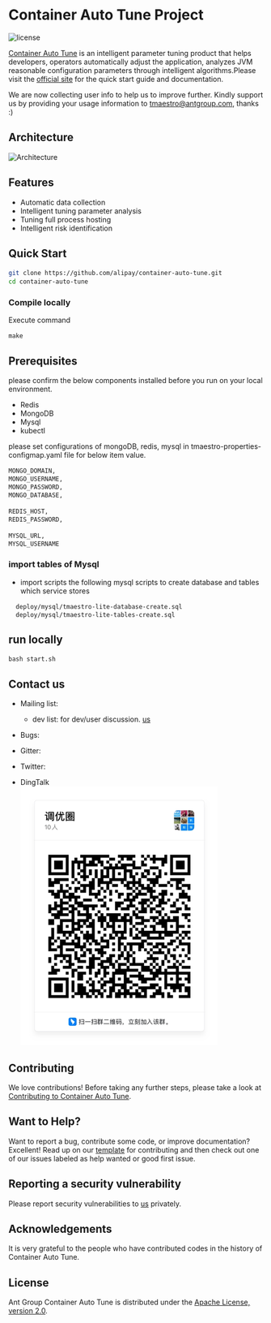 # Container Auto Tune Project

![license](https://img.shields.io/badge/license-Apache--2.0-green.svg)

[Container Auto Tune](https://www.opentrs.com/tmaestro/home) is an intelligent parameter tuning product that helps developers, operators automatically adjust the application, analyzes JVM reasonable configuration parameters through intelligent algorithms.Please visit the [official site](https://www.opentrs.com/tmaestro/home) for the quick start guide and documentation.

We are now collecting user info to help us to improve further. Kindly support us by providing your usage information to tmaestro@antgroup.com, thanks :)

## Architecture

![Architecture](https://tmaestro-oss.oss-cn-hongkong.aliyuncs.com/AB8BFAD9-49C4-4690-9983-A20EF9A7962E.png)

## Features

* Automatic data collection
* Intelligent tuning parameter analysis
* Tuning full process hosting
* Intelligent risk identification

## Quick Start

```bash
git clone https://github.com/alipay/container-auto-tune.git
cd container-auto-tune
```

### Compile locally
Execute command
```shell
make
```

## Prerequisites

please confirm the below components installed before you run on your local environment.
* Redis
* MongoDB
* Mysql
* kubectl

please set configurations of mongoDB, redis, mysql in tmaestro-properties-configmap.yaml file for below item value.
  ```text
  MONGO_DOMAIN,
  MONGO_USERNAME,
  MONGO_PASSWORD,
  MONGO_DATABASE,
  
  REDIS_HOST,
  REDIS_PASSWORD,
  
  MYSQL_URL,
  MYSQL_USERNAME
  ```

### import tables of Mysql
* import scripts the following mysql scripts to create database and tables which service stores
```text
  deploy/mysql/tmaestro-lite-database-create.sql
  deploy/mysql/tmaestro-lite-tables-create.sql
```

## run locally
```text
bash start.sh
```

## Contact us

* Mailing list:
    * dev list: for dev/user discussion. [us](mailto:tmaestro@antgroup.com)

* Bugs:
* Gitter:
* Twitter:
* DingTalk   
  ![img.png](img.png)

## Contributing

We love contributions! Before taking any further steps, please take a look at [Contributing to Container Auto Tune](./CONTRIBUTING.md).

## Want to Help?

Want to report a bug, contribute some code, or improve documentation? Excellent! Read up on our [template](XX) for contributing and then check out one of our issues labeled as help wanted or good first issue.

## Reporting a security vulnerability

Please report security vulnerabilities to [us](mailto:tmaestro@antgroup.com) privately.

## Acknowledgements
It is very grateful to the people who have contributed codes in the history of Container Auto Tune.

## License

Ant Group Container Auto Tune is distributed under the [Apache License, version 2.0](http://www.apache.org/licenses/LICENSE-2.0.html).